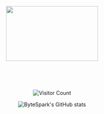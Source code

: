 

<div style="background-image: url('./preview.jpg'); background-size: cover; background-position: center; height: 300px;">

  <div align="center">
<img src="https://readme-typing-svg.demolab.com?font=Inconsolata&weight=500&size=50&duration=2000&pause=300&color=A7A459&center=true&vCenter=true&multiline=true&repeat=false&random=false&width=1300&height=140&lines=Hi%2C+I'm+Ren+haitao+%21;Welcome+to+my+GitHub+profile+&#x2B50" width="70%" />
<br>

    
![Visitor Count](https://profile-counter.glitch.me/renhaitao123/count.svg)

![ByteSpark's GitHub stats](https://github-readme-stats.vercel.app/api?username=renhaitao123&show_icons=true&theme=tokyonight)







